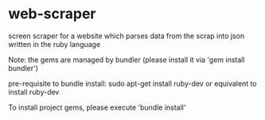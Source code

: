 # web-scraper
screen scraper for a website which parses data from the scrap into json written in the ruby language

Note: the gems are managed by bundler (please install it via 'gem install bundler')

pre-requisite to bundle install: sudo apt-get install ruby-dev or equivalent to install ruby-dev

To install project gems, please execute 'bundle install'
